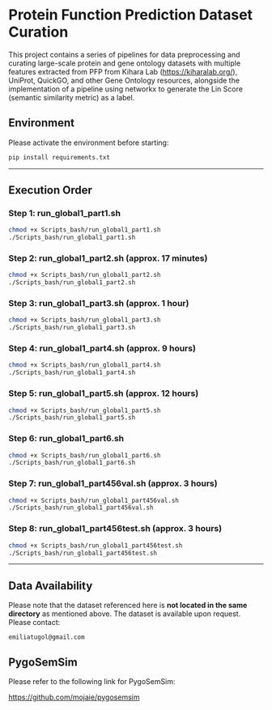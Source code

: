 # Protein Function Prediction Dataset Curation

This project contains a series of pipelines for data preprocessing and curating
large-scale protein and gene ontology datasets with multiple features extracted from PFP from Kihara Lab (https://kiharalab.org/), UniProt,
QuickGO, and other Gene Ontology resources, alongside the implementation of a pipeline using networkx
to generate the Lin Score (semantic similarity metric) as a label.

## Environment

Please activate the environment before starting:

```bash
pip install requirements.txt
```

---

## Execution Order

### Step 1: run\_global1\_part1.sh

```bash
chmod +x Scripts_bash/run_global1_part1.sh
./Scripts_bash/run_global1_part1.sh
```

### Step 2: run\_global1\_part2.sh (approx. 17 minutes)

```bash
chmod +x Scripts_bash/run_global1_part2.sh
./Scripts_bash/run_global1_part2.sh
```

### Step 3: run\_global1\_part3.sh (approx. 1 hour)

```bash
chmod +x Scripts_bash/run_global1_part3.sh
./Scripts_bash/run_global1_part3.sh
```

### Step 4: run\_global1\_part4.sh (approx. 9 hours)

```bash
chmod +x Scripts_bash/run_global1_part4.sh
./Scripts_bash/run_global1_part4.sh
```

### Step 5: run\_global1\_part5.sh (approx. 12 hours)

```bash
chmod +x Scripts_bash/run_global1_part5.sh
./Scripts_bash/run_global1_part5.sh
```

### Step 6: run\_global1\_part6.sh

```bash
chmod +x Scripts_bash/run_global1_part6.sh
./Scripts_bash/run_global1_part6.sh
```

### Step 7: run\_global1\_part456val.sh (approx. 3 hours)

```bash
chmod +x Scripts_bash/run_global1_part456val.sh
./Scripts_bash/run_global1_part456val.sh
```

### Step 8: run\_global1\_part456test.sh (approx. 3 hours)

```bash
chmod +x Scripts_bash/run_global1_part456test.sh
./Scripts_bash/run_global1_part456test.sh
```

---

## Data Availability

Please note that the dataset referenced here is **not located in the same directory** as mentioned above.
The dataset is available upon request.
Please contact:

```
emiliatugol@gmail.com
```
## PygoSemSim

Please refer to the following link for PygoSemSim:

https://github.com/mojaie/pygosemsim
